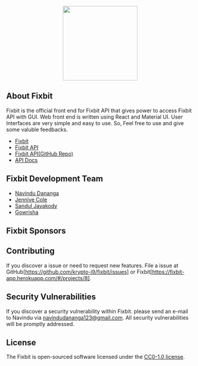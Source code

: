 <p align="center"><a href="https://fixbit-app.herokuapp.com" target="_blank"><img src="https://i.ibb.co/6rVx2CF/fixbit-logo-m-removebg-preview.png" width="200"></a></p>

## About Fixbit

Fixbit is the official front end for Fixbit API that gives power to access Fixbit API with GUI. Web front end is written using React and Material UI. User Interfaces are very simple and easy to use. So, Feel free to use and give some valuble feedbacks.

- [Fixbit](https://fixbit-app.herokuapp.com)
- [Fixbit API](https://fixbit-api.herokuapp.com)
- [Fixbit API(GitHub Repo)](https://github.com/krypto-i9/fixbit-API)
- [API Docs](https://documenter.getpostman.com/view/13920141/TVsuETmA)

## Fixbit Development Team

- [Navindu Dananga](https://github.com/krypto-i9)
- [Jennive Cole](https://github.com/cole-js)
- [Sandul Jayakody](https://github.com/sa-ndman)
- [Gowrisha](https://github.com/Krishnamaayah)

## Fixbit Sponsors

## Contributing

If you discover a issue or need to request new features. File a issue at GitHub[https://github.com/krypto-i9/fixbit/issues] or Fixbit[https://fixbit-app.herokuapp.com/#/projects/8].

## Security Vulnerabilities

If you discover a security vulnerability within Fixbit. please send an e-mail to Navindu via [navindudananga123@gmail.com](mailto:navindudananga123@gmail.com). All security vulnerabilities will be promptly addressed.

## License

The Fixbit is open-sourced software licensed under the [CC0-1.0 license](https://choosealicense.com/licenses/cc0-1.0/).
